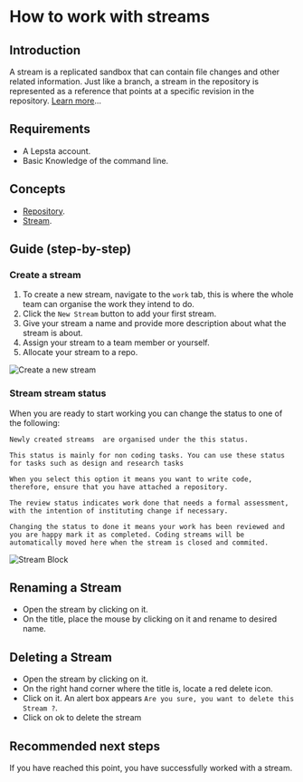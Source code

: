 # How to work with streams

## Introduction
A stream is a replicated sandbox that can contain file changes and other related information. Just like a branch, a stream in the repository is represented as a reference that points at a specific revision in the repository. [Learn more](docs/pages/references/concepts/stream.md)...

## Requirements
  + A Lepsta account.
  + Basic Knowledge of the command line.
 

## Concepts
* [Repository](docs/pages/references/concepts/repository.md).
* [Stream](docs/pages/references/concepts/stream.md).
 

## Guide (step-by-step)

### Create a stream
1.  To create a new stream, navigate to the `work` tab, this is where the whole team can organise the work they intend to do. 
2.  Click the `New Stream` button to add your first stream.
3.  Give your stream a name and provide more description about what the stream is about.
4.  Assign your stream to a team member or yourself.
5. Allocate your stream to a repo.

![Create a new stream](https://static.lepsta.tech/docs-assets/creating-a-new-stream.png "create a new stream")


### Stream stream status
 When you are ready to start working you can change the status to one of the following:
 
```title="Created"
Newly created streams  are organised under the this status.
```

```title="Mark started"
This status is mainly for non coding tasks. You can use these status for tasks such as design and research tasks
```

```title="Start coding"
When you select this option it means you want to write code, therefore, ensure that you have attached a repository.
```

```title="Review"
The review status indicates work done that needs a formal assessment, 
with the intention of instituting change if necessary. 
```

```title="Done"
Changing the status to done it means your work has been reviewed and you are happy mark it as completed. Coding streams will be automatically moved here when the stream is closed and commited. 
```

![Stream Block](https://static.lepsta.tech/docs-assets/stream-block.png "Stream Block")


## Renaming a Stream
* Open the stream by clicking on it. 
* On the title, place the mouse by clicking on it and rename to desired name.


## Deleting a Stream
* Open the stream by clicking on it. 
* On the right hand corner where the title is, locate a red delete icon.
* Click on it. An alert box appears `Are you sure, you want to delete this Stream ?`.
* Click on ok to delete the stream


## Recommended next steps

If you have reached this point, you have successfully worked with a stream. 
